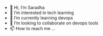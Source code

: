 - 👋 Hi, I’m Saradha 
- 👀 I’m interested in tech learning
- 🌱 I’m currently learning devops
- 💞️ I’m looking to collaborate on devops tools
- 📫 How to reach me ...

<!---
Saradhasailesh/Saradhasailesh is a ✨ special ✨ repository because its `README.md` (this file) appears on your GitHub profile.
You can click the Preview link to take a look at your changes.
--->
